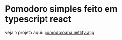# Pomodoro simples feito em typescript react

veja o projeto aqui: [pomodoroana.netlify.app](pomodoroana.netlify.app)
